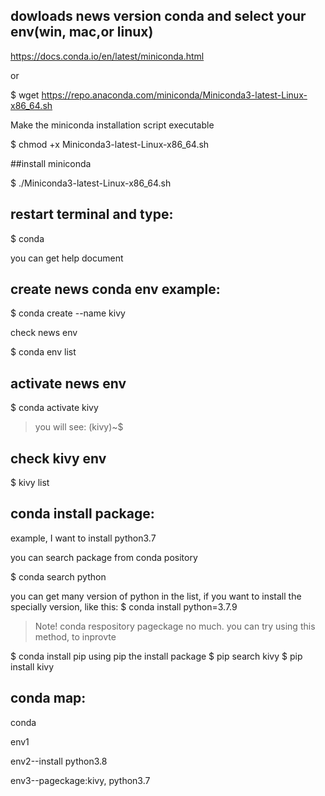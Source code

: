 ## dowloads news version conda and select your env(win, mac,or linux)

https://docs.conda.io/en/latest/miniconda.html

or 

$ wget https://repo.anaconda.com/miniconda/Miniconda3-latest-Linux-x86_64.sh


Make the miniconda installation script executable

$ chmod +x Miniconda3-latest-Linux-x86_64.sh

##install miniconda

$ ./Miniconda3-latest-Linux-x86_64.sh

## restart terminal and type:

$ conda

you can get help document

## create news conda env example:

$ conda create --name kivy

check news env

$ conda env list


## activate news env

$ conda activate kivy

> you will see: (kivy)~$ 

## check kivy env

$ kivy list

## conda install package:

example, I want to install python3.7

you can search package from conda pository

$ conda search python

you can get many version of python in the list, if you want to install the specially version, like this:
$ conda install python=3.7.9

> Note! conda respository pageckage no much. you can try using this method, to inprovte

$ conda install pip
using pip the install package
$ pip search kivy
$ pip install kivy

## conda map:

conda

   env1
   
   env2--install python3.8
   
   env3--pageckage:kivy, python3.7
   
   
